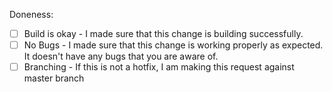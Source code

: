 Doneness:
- [ ] Build is okay - I made sure that this change is building successfully.
- [ ] No Bugs - I made sure that this change is working properly as expected. It doesn't have any bugs that you are aware of. 
- [ ] Branching - If this is not a hotfix, I am making this request against master branch 
